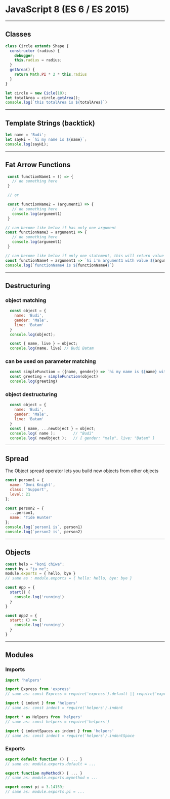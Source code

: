 # JavaScript 8 (ES 6 / ES 2015)

---

## Classes

```js
class Circle extends Shape {
  constructor (radius) {
    debugger;
    this.radius = radius;
  }
  getArea() {
    return Math.PI * 2 * this.radius
  }
}

let circle = new Cicle(10);
let totalArea = circle.getArea();
console.log(`this totalArea is ${totalArea}`)

```

---

## Template Strings (backtick)

```js
let name = 'Budi';
let sayHi = `hi my name is ${name}`;
console.log(sayHi);
```

---

## Fat Arrow Functions

```js
 const functionName1 = () => {
   // do something here
 }

 // or 

 const functionName2 = (argument1) => {
   // do something here
   console.log(argument1)
 }

// can become like below if has only one argument
const functionName3 = argument1 => {
   // do something here
   console.log(argument1)
 }

// can become like below if only one statement, this will return value
const functionName4 = argument1 => `hi i'm argument1 with value ${argument1}`;
console.log(`functionName4 is ${functionName4}`)
```

---

## Destructuring

### object matching 

```js
  const object = {
    name: 'Budi',
    gender: 'Male',
    live: 'Batam'
  }
  console.log(object);

  const { name, live } = object;
  console.log(name, live) // Budi Batam
```

### can be used on parameter matching

```js
  const simpleFunction = ({name, gender}) => `hi my name is ${name} with gender ${gender}`
  const greeting = simpleFunction(object)
  console.log(greeting)
```

### object destructuring

```js
  const object = {
    name: 'Budi',
    gender: 'Male',
    live: 'Batam'
  }
  const { name, ...newObject } = object;
  console.log( name );        // "Budi"
  console.log( newObject );   // { gender: "male", live: "Batam" }
```

---

## Spread

The Object spread operator lets you build new objects from other objects

```js
const person1 = {
  name: 'Omni Knight',
  class: 'Support',
  level: 21
};

const person2 = {
  ...person1,
  name: 'Tide Hunter'
};
console.log(`person1 is`, person1)
console.log(`person2 is`, person2)
```

---

## Objects

```js
const helo = "koni chiwa";
const by = "ja ne";
module.exports = { hello, bye }
// same as : module.exports = { hello: hello, bye: bye }
```

```js
const App = {
  start() {
    console.log('running')
  }
}

const App2 = {
  start: () => {
    console.log('running')
  }
}
```

---

## Modules

### Imports

```js
import 'helpers'

import Express from 'express'
// same as: const Express = require('express').default || require('express')

import { indent } from 'helpers'
// same as: const indent = require('helpers').indent

import * as Helpers from 'helpers'
// same as: const helpers = require('helpers')

import { indentSpaces as indent } from 'helpers'
// same as: const indent = require('helpers').indentSpace
```

### Exports

```js
export default function () { ... }
// same as: module.exports.default = ...

export function myMethod() { ... }
// same as: module.exports.mymethod = ...

export const pi = 3.14159;
// same as: module.exports.pi = ...
```